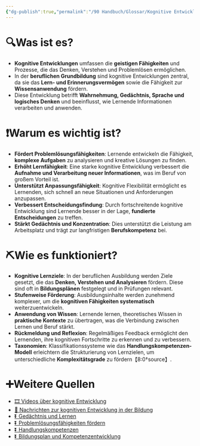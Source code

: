 ```yaml
---
{"dg-publish":true,"permalink":"/90 Handbuch/Glossar/Kognitive Entwicklung/"}
---
```


# 🔍Was ist es?
- **Kognitive Entwicklungen** umfassen die **geistigen Fähigkeiten** und Prozesse, die das Denken, Verstehen und Problemlösen ermöglichen.
- In der **beruflichen Grundbildung** sind kognitive Entwicklungen zentral, da sie das **Lern- und Erinnerungsvermögen** sowie die Fähigkeit zur **Wissensanwendung** fördern.
- Diese Entwicklung betrifft **Wahrnehmung, Gedächtnis, Sprache und logisches Denken** und beeinflusst, wie Lernende Informationen verarbeiten und anwenden.

# ❗Warum es wichtig ist?
- **Fördert Problemlösungsfähigkeiten**: Lernende entwickeln die Fähigkeit, **komplexe Aufgaben** zu analysieren und kreative Lösungen zu finden.
- **Erhöht Lernfähigkeit**: Eine starke kognitive Entwicklung verbessert die **Aufnahme und Verarbeitung neuer Informationen**, was im Beruf von großem Vorteil ist.
- **Unterstützt Anpassungsfähigkeit**: Kognitive Flexibilität ermöglicht es Lernenden, sich schnell an neue Situationen und Anforderungen anzupassen.
- **Verbessert Entscheidungsfindung**: Durch fortschreitende kognitive Entwicklung sind Lernende besser in der Lage, **fundierte Entscheidungen** zu treffen.
- **Stärkt Gedächtnis und Konzentration**: Dies unterstützt die Leistung am Arbeitsplatz und trägt zur langfristigen **Berufskompetenz** bei.

# ⛏Wie es funktioniert?
- **Kognitive Lernziele**: In der beruflichen Ausbildung werden Ziele gesetzt, die das **Denken, Verstehen und Analysieren** fördern. Diese sind oft in **Bildungsplänen** festgelegt und in Prüfungen relevant.
- **Stufenweise Förderung**: Ausbildungsinhalte werden zunehmend komplexer, um die **kognitiven Fähigkeiten systematisch** weiterzuentwickeln.
- **Anwendung von Wissen**: Lernende lernen, theoretisches Wissen in **praktische Kontexte** zu übertragen, was die Verbindung zwischen Lernen und Beruf stärkt.
- **Rückmeldung und Reflexion**: Regelmäßiges Feedback ermöglicht den Lernenden, ihre kognitiven Fortschritte zu erkennen und zu verbessern.
- **Taxonomien**: Klassifikationssysteme wie das **Handlungskompetenzen-Modell** erleichtern die Strukturierung von Lernzielen, um unterschiedliche **Komplexitätsgrade** zu fördern【8:0†source】.

# ➕Weitere Quellen
- [🎞 Videos über kognitive Entwicklung](https://www.google.ch/search?q=Kognitive+Entwicklung&tbm=vid)
- [📰 Nachrichten zur kognitiven Entwicklung in der Bildung](https://www.google.ch/search?q=Kognitive+Entwicklung+Bildung&tbm=nws)
- [⏬ Gedächtnis und Lernen](https://www.google.ch/search?q=Gedächtnis+und+Lernen)
- [⏬ Problemlösungsfähigkeiten fördern](https://www.google.ch/search?q=Problemlösungsfähigkeiten+fördern)
- [⏬ Handlungskompetenzen](https://www.google.ch/search?q=Handlungskompetenzen)
- [⏬ Bildungsplan und Kompetenzentwicklung](https://www.google.ch/search?q=Bildungsplan+Kompetenzentwicklung)
